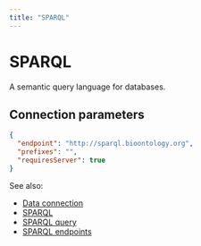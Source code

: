 ```yaml
---
title: "SPARQL"
---
```

<!-- SUBTITLE: -->

# SPARQL

A semantic query language for databases.

## Connection parameters

```json
{
  "endpoint": "http://sparql.bioontology.org",
  "prefixes": "",
  "requiresServer": true
}
```

See also:

* [Data connection](../data-connection.md)
* [SPARQL](https://en.wikipedia.org/wiki/SPARQL)
* [SPARQL query](../sparql-query.md)
* [SPARQL endpoints](https://www.w3.org/wiki/SparqlEndpoints)
